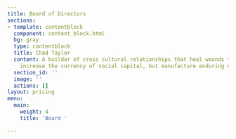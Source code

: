 ```yaml
---
title: Board of Directors
sections:
- template: contentblock
  component: content_block.html
  bg: gray
  type: contentblock
  title: Chad Taylor
  content: A builder of cross cultural relationships that heal wounds that not only
    increase the currency of social capital, but manufacture enduring change.
  section_id: ''
  image: ''
  actions: []
layout: pricing
menu:
  main:
    weight: 4
    title: 'Board '

---
```

